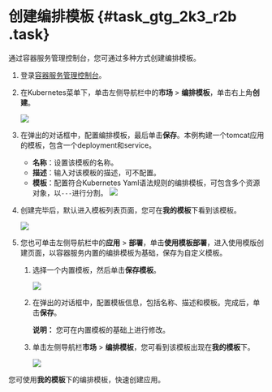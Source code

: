 # 创建编排模板 {#task_gtg_2k3_r2b .task}

通过容器服务管理控制台，您可通过多种方式创建编排模板。

1.  登录[容器服务管理控制台](https://cs.console.aliyun.com)。 
2.  在Kubernetes菜单下，单击左侧导航栏中的**市场** \> **编排模板**，单击右上角**创建**。 

    ![](http://static-aliyun-doc.oss-cn-hangzhou.aliyuncs.com/assets/img/17051/15332839738819_zh-CN.png)

3.  在弹出的对话框中，配置编排模板，最后单击**保存**。本例构建一个tomcat应用的模板，包含一个deployment和service。 

    -   **名称**：设置该模板的名称。
    -   **描述**：输入对该模板的描述，可不配置。
    -   **模板**：配置符合Kubernetes Yaml语法规则的编排模板，可包含多个资源对象，以`---`进行分割。
    ![](http://static-aliyun-doc.oss-cn-hangzhou.aliyuncs.com/assets/img/17051/15332839738820_zh-CN.png)

4.  创建完毕后，默认进入模板列表页面，您可在**我的模板**下看到该模板。 

    ![](http://static-aliyun-doc.oss-cn-hangzhou.aliyuncs.com/assets/img/17051/15332839738824_zh-CN.png)

5.  您也可单击左侧导航栏中的**应用** \> **部署**，单击**使用模板部署**，进入使用模版创建页面，以容器服务内置的编排模板为基础，保存为自定义模板。 
    1.  选择一个内置模板，然后单击**保存模板**。 

        ![](http://static-aliyun-doc.oss-cn-hangzhou.aliyuncs.com/assets/img/17051/15332839748826_zh-CN.png)

    2.  在弹出的对话框中，配置模板信息，包括名称、描述和模板。完成后，单击**保存**。 

        **说明：** 您可在内置模板的基础上进行修改。

    3.  单击左侧导航栏**市场** \> **编排模板**，您可看到该模板出现在**我的模板**下。 

        ![](http://static-aliyun-doc.oss-cn-hangzhou.aliyuncs.com/assets/img/17051/15332839748831_zh-CN.png)


您可使用**我的模板**下的编排模板，快速创建应用。

